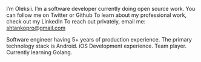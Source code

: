 I’m Oleksii. I’m a software developer currently doing open source work. 
You can follow me on Twitter or Github
To learn about my professional work, check out my LinkedIn
To reach out privately, email me: shtankopro@gmail.com

Software engineer having 5+ years of production experience. The primary technology stack is Android.​ iOS Development experience. Team player. Currently learning Golang.